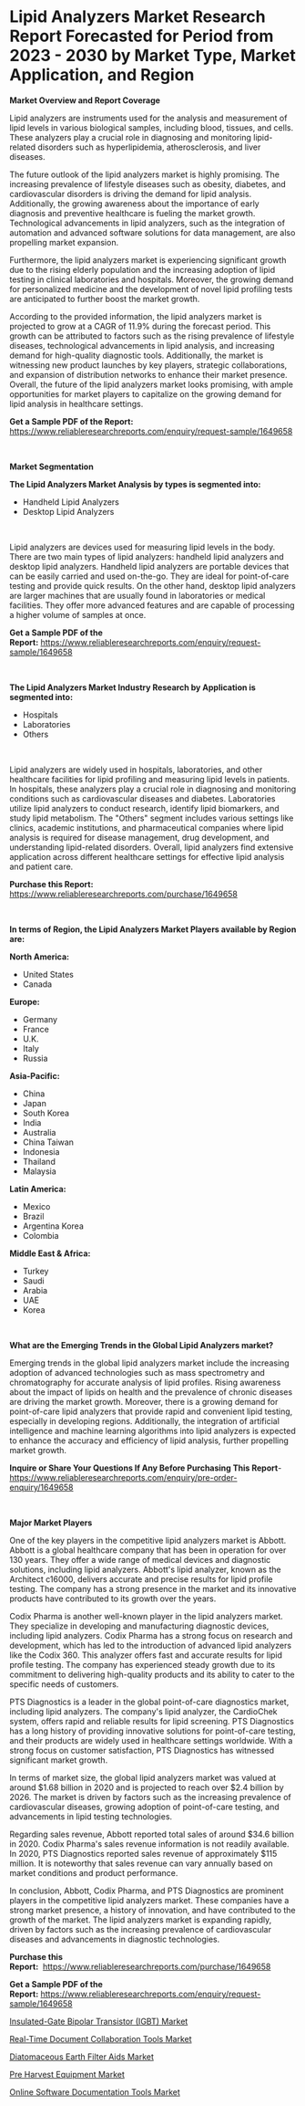 <p><h1>Lipid Analyzers Market Research Report Forecasted for Period from 2023 -  2030 by Market Type, Market Application, and Region</h1></p><p><strong>Market Overview and Report Coverage</strong></p>
<p><p>Lipid analyzers are instruments used for the analysis and measurement of lipid levels in various biological samples, including blood, tissues, and cells. These analyzers play a crucial role in diagnosing and monitoring lipid-related disorders such as hyperlipidemia, atherosclerosis, and liver diseases.</p><p>The future outlook of the lipid analyzers market is highly promising. The increasing prevalence of lifestyle diseases such as obesity, diabetes, and cardiovascular disorders is driving the demand for lipid analysis. Additionally, the growing awareness about the importance of early diagnosis and preventive healthcare is fueling the market growth. Technological advancements in lipid analyzers, such as the integration of automation and advanced software solutions for data management, are also propelling market expansion.</p><p>Furthermore, the lipid analyzers market is experiencing significant growth due to the rising elderly population and the increasing adoption of lipid testing in clinical laboratories and hospitals. Moreover, the growing demand for personalized medicine and the development of novel lipid profiling tests are anticipated to further boost the market growth.</p><p>According to the provided information, the lipid analyzers market is projected to grow at a CAGR of 11.9% during the forecast period. This growth can be attributed to factors such as the rising prevalence of lifestyle diseases, technological advancements in lipid analysis, and increasing demand for high-quality diagnostic tools. Additionally, the market is witnessing new product launches by key players, strategic collaborations, and expansion of distribution networks to enhance their market presence. Overall, the future of the lipid analyzers market looks promising, with ample opportunities for market players to capitalize on the growing demand for lipid analysis in healthcare settings.</p></p>
<p><strong>Get a Sample PDF of the Report:</strong> <a href="https://www.reliableresearchreports.com/enquiry/request-sample/1649658">https://www.reliableresearchreports.com/enquiry/request-sample/1649658</a></p>
<p>&nbsp;</p>
<p><strong>Market Segmentation</strong></p>
<p><strong>The Lipid Analyzers Market Analysis by types is segmented into:</strong></p>
<p><ul><li>Handheld Lipid Analyzers</li><li>Desktop Lipid Analyzers</li></ul></p>
<p>&nbsp;</p>
<p><p>Lipid analyzers are devices used for measuring lipid levels in the body. There are two main types of lipid analyzers: handheld lipid analyzers and desktop lipid analyzers. Handheld lipid analyzers are portable devices that can be easily carried and used on-the-go. They are ideal for point-of-care testing and provide quick results. On the other hand, desktop lipid analyzers are larger machines that are usually found in laboratories or medical facilities. They offer more advanced features and are capable of processing a higher volume of samples at once.</p></p>
<p><strong>Get a Sample PDF of the Report:</strong>&nbsp;<a href="https://www.reliableresearchreports.com/enquiry/request-sample/1649658">https://www.reliableresearchreports.com/enquiry/request-sample/1649658</a></p>
<p>&nbsp;</p>
<p><strong>The Lipid Analyzers Market Industry Research by Application is segmented into:</strong></p>
<p><ul><li>Hospitals</li><li>Laboratories</li><li>Others</li></ul></p>
<p>&nbsp;</p>
<p><p>Lipid analyzers are widely used in hospitals, laboratories, and other healthcare facilities for lipid profiling and measuring lipid levels in patients. In hospitals, these analyzers play a crucial role in diagnosing and monitoring conditions such as cardiovascular diseases and diabetes. Laboratories utilize lipid analyzers to conduct research, identify lipid biomarkers, and study lipid metabolism. The "Others" segment includes various settings like clinics, academic institutions, and pharmaceutical companies where lipid analysis is required for disease management, drug development, and understanding lipid-related disorders. Overall, lipid analyzers find extensive application across different healthcare settings for effective lipid analysis and patient care.</p></p>
<p><strong>Purchase this Report:</strong>&nbsp; <a href="https://www.reliableresearchreports.com/purchase/1649658">https://www.reliableresearchreports.com/purchase/1649658</a></p>
<p>&nbsp;</p>
<p><strong>In terms of Region, the Lipid Analyzers Market Players available by Region are:</strong></p>
<p>
    <p> <strong> North America: </strong>
        <ul>
            <li>United States</li>
            <li>Canada</li>
        </ul>
        </p> 
    <p> <strong> Europe: </strong>
        <ul>
            <li>Germany</li>
            <li>France</li>
            <li>U.K.</li>
            <li>Italy</li>
            <li>Russia</li>
        </ul>
        </p> 
    <p> <strong> Asia-Pacific: </strong>
        <ul>
            <li>China</li>
            <li>Japan</li>
            <li>South Korea</li>
            <li>India</li>
            <li>Australia</li>
            <li>China Taiwan</li>
            <li>Indonesia</li>
            <li>Thailand</li>
            <li>Malaysia</li>
        </ul>
        </p> 
    <p> <strong> Latin America: </strong>
        <ul>
            <li>Mexico</li>
            <li>Brazil</li>
            <li>Argentina Korea</li>
            <li>Colombia</li>
        </ul>
        </p> 
    <p> <strong> Middle East & Africa: </strong>
        <ul>
            <li>Turkey</li>
            <li>Saudi</li>
            <li>Arabia</li>
            <li>UAE</li>
            <li>Korea</li>
        </ul>
    </p>
    </p>
<p>&nbsp;</p>
<p><strong>What are the Emerging Trends in the Global Lipid Analyzers market?</strong></p>
<p><p>Emerging trends in the global lipid analyzers market include the increasing adoption of advanced technologies such as mass spectrometry and chromatography for accurate analysis of lipid profiles. Rising awareness about the impact of lipids on health and the prevalence of chronic diseases are driving the market growth. Moreover, there is a growing demand for point-of-care lipid analyzers that provide rapid and convenient lipid testing, especially in developing regions. Additionally, the integration of artificial intelligence and machine learning algorithms into lipid analyzers is expected to enhance the accuracy and efficiency of lipid analysis, further propelling market growth.</p></p>
<p><strong>Inquire or Share Your Questions If Any Before Purchasing This Report</strong>- <a href="https://www.reliableresearchreports.com/enquiry/pre-order-enquiry/1649658">https://www.reliableresearchreports.com/enquiry/pre-order-enquiry/1649658</a></p>
<p>&nbsp;</p>
<p><strong>Major Market Players</strong></p>
<p><p>One of the key players in the competitive lipid analyzers market is Abbott. Abbott is a global healthcare company that has been in operation for over 130 years. They offer a wide range of medical devices and diagnostic solutions, including lipid analyzers. Abbott's lipid analyzer, known as the Architect c16000, delivers accurate and precise results for lipid profile testing. The company has a strong presence in the market and its innovative products have contributed to its growth over the years.</p><p>Codix Pharma is another well-known player in the lipid analyzers market. They specialize in developing and manufacturing diagnostic devices, including lipid analyzers. Codix Pharma has a strong focus on research and development, which has led to the introduction of advanced lipid analyzers like the Codix 360. This analyzer offers fast and accurate results for lipid profile testing. The company has experienced steady growth due to its commitment to delivering high-quality products and its ability to cater to the specific needs of customers.</p><p>PTS Diagnostics is a leader in the global point-of-care diagnostics market, including lipid analyzers. The company's lipid analyzer, the CardioChek system, offers rapid and reliable results for lipid screening. PTS Diagnostics has a long history of providing innovative solutions for point-of-care testing, and their products are widely used in healthcare settings worldwide. With a strong focus on customer satisfaction, PTS Diagnostics has witnessed significant market growth.</p><p>In terms of market size, the global lipid analyzers market was valued at around $1.68 billion in 2020 and is projected to reach over $2.4 billion by 2026. The market is driven by factors such as the increasing prevalence of cardiovascular diseases, growing adoption of point-of-care testing, and advancements in lipid testing technologies.</p><p>Regarding sales revenue, Abbott reported total sales of around $34.6 billion in 2020. Codix Pharma's sales revenue information is not readily available. In 2020, PTS Diagnostics reported sales revenue of approximately $115 million. It is noteworthy that sales revenue can vary annually based on market conditions and product performance.</p><p>In conclusion, Abbott, Codix Pharma, and PTS Diagnostics are prominent players in the competitive lipid analyzers market. These companies have a strong market presence, a history of innovation, and have contributed to the growth of the market. The lipid analyzers market is expanding rapidly, driven by factors such as the increasing prevalence of cardiovascular diseases and advancements in diagnostic technologies.</p></p>
<p><strong>Purchase this Report:</strong>&nbsp;&nbsp;<a href="https://www.reliableresearchreports.com/purchase/1649658">https://www.reliableresearchreports.com/purchase/1649658</a></p>
<p></p>
<p><strong>Get a Sample PDF of the Report:</strong>&nbsp;<a href="https://www.reliableresearchreports.com/enquiry/request-sample/1649658">https://www.reliableresearchreports.com/enquiry/request-sample/1649658</a></p>
<p><p><a href="https://medium.com/@ameliahaleyi77567/insulated-gate-bipolar-transistor-igbt-market-size-reveals-the-best-marketing-channels-in-global-f0fcfac3c6f8">Insulated-Gate Bipolar Transistor (IGBT) Market</a></p><p><a href="https://www.linkedin.com/pulse/real-time-document-collaboration-tools-market-research-report/">Real-Time Document Collaboration Tools Market</a></p><p><a href="https://github.com/deliacustodio40/Market-Research-Report-List-1/blob/main/diatomaceous-earth-filter-aids-market.md">Diatomaceous Earth Filter Aids Market</a></p><p><a href="https://medium.com/@emmyrolfson8689/pre-harvest-equipment-market-exploring-market-share-market-trends-and-future-growth-fc8737b84427">Pre Harvest Equipment Market</a></p><p><a href="https://www.linkedin.com/pulse/online-software-documentation-tools-market-share-amp-new-trends/">Online Software Documentation Tools Market</a></p></p>
